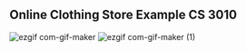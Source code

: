 ## Online Clothing Store Example CS 3010
![ezgif com-gif-maker](https://user-images.githubusercontent.com/20680964/140602626-7e57ceef-d8e3-4cda-94ba-86d3ecfd0631.gif) ![ezgif com-gif-maker (1)](https://user-images.githubusercontent.com/20680964/140602689-6887843f-6354-4cad-8a29-d5cbfbd771e1.gif)
